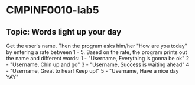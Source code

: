 # CMPINF0010-lab5
## Topic: Words light up your day
   Get the user's name.
   Then the program asks him/her "How are you today" by entering a rate between 1 - 5.
   Based on the rate, the program prints out the name and different words:
       1 - "Username, Everything is gonna be ok"
       2 - "Username, Chin up and go"
       3 - "Username, Success is waiting ahead"
       4 - "Username, Great to hear! Keep up!"
       5 - "Username, Have a nice day YAY"
   